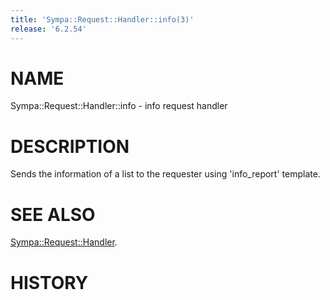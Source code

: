 ```yaml
---
title: 'Sympa::Request::Handler::info(3)'
release: '6.2.54'
---
```


# NAME

Sympa::Request::Handler::info - info request handler

# DESCRIPTION

Sends the information of a list to the requester using 'info\_report' template.

# SEE ALSO

[Sympa::Request::Handler](./Sympa-Request-Handler.3.md).

# HISTORY
